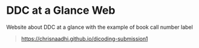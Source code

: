 # DDC at a Glance Web
Website about DDC at a glance with the example of book call number label

> https://chrisnaadhi.github.io/dicoding-submission1
